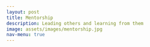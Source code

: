 ```yaml
---
layout: post
title: Mentorship
description: Leading others and learning from them
image: assets/images/mentorship.jpg
nav-menu: true
---
```

